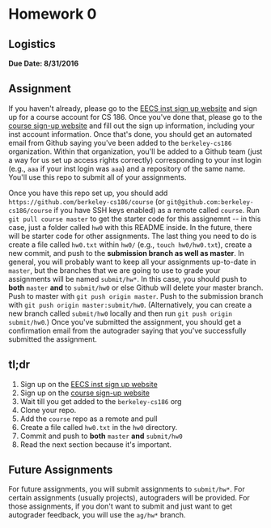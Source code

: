 # Homework 0

## Logistics
**Due Date: 8/31/2016**

## Assignment

If you haven't already, please go to the [EECS inst sign up website](http://inst.eecs.berkeley.edu/webacct) and sign up for a course account for CS 186. Once you've done that, please go to the [course sign-up website](http://register.cs186berkeley.net) and fill out the sign up information, including your inst account information. Once that's done, you should get an automated email from Github saying you've been added to the `berkeley-cs186` organization. Within that organization, you'll be added to a Github team (just a way for us set up access rights correctly) corresponding to your inst login (e.g., `aaa` if your inst login was `aaa`) and a repository of the same name. You'll use this repo to submit all of your assignments.

Once you have this repo set up, you should add `https://github.com/berkeley-cs186/course` (or `git@github.com:berkeley-cs186/course` if you have SSH keys enabled) as a remote called `course`. Run `git pull course master` to get the starter code for this assignemnt -- in this case, just a folder called `hw0` with this README inside. In the future, there will be starter code for other assignments.
The last thing you need to do is create a file called `hw0.txt` within `hw0/` (e.g., `touch hw0/hw0.txt`), create a new commit, and push to the **submission branch as well as master**. In general, you will probably want to keep all your assignments up-to-date in `master`, but the branches that we are going to use to grade your assignments will be named `submit/hw*`. In this case, you should push to **both** `master` **and** to `submit/hw0` or else Github will delete your master branch. Push to master with `git push origin master`. Push to the submission branch with `git push origin master:submit/hw0`. (Alternatively, you can create a new branch called `submit/hw0` locally and then run `git push origin submit/hw0`.) Once you've submitted the assignment, you should get a confirmation email from the autograder saying that you've successfully submitted the assignment.

## tl;dr
1. Sign up on the [EECS inst sign up website](http://inst.eecs.berkeley.edu/webacct)
2. Sign up on the [course sign-up website](http://register.cs186berkeley.net)
3. Wait till you get added to the `berkeley-cs186` org
4. Clone your repo.
5. Add the `course` repo as a remote and pull
6. Create a file called `hw0.txt` in the `hw0` directory.
7. Commit and push to **both** `master` **and** `submit/hw0`
8. Read the next section because it's important.

## Future Assignments

For future assignments, you will submit assignments to `submit/hw*`. For certain assignments (usually projects), autograders will be provided. For those assignments, if you don't want to submit and just want to get autograder feedback, you will use the `ag/hw*` branch.